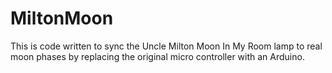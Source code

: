 # MiltonMoon
This is code written to sync the Uncle Milton Moon In My Room lamp to real moon phases by replacing the original micro controller with an Arduino.
